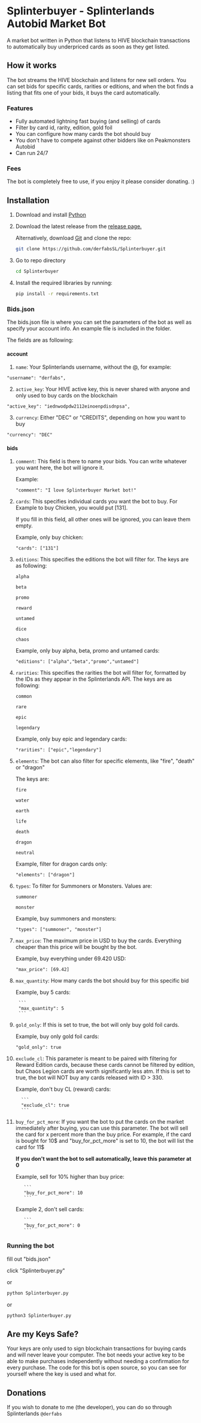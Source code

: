 # Splinterbuyer - Splinterlands Autobid Market Bot

A market bot written in Python that listens to HIVE blockchain transactions to automatically buy underpriced cards as soon as they get listed.

## How it works
The bot streams the HIVE blockchain and listens for new sell orders. You can set bids for specific cards, rarities or editions, and when the bot finds a listing that fits one of your bids, it buys the card automatically.

### Features
- Fully automated lightning fast buying (and selling) of cards
- Filter by card id, rarity, edition, gold foil
- You can configure how many cards the bot should buy
- You don't have to compete against other bidders like on Peakmonsters Autobid
- Can run 24/7

### Fees
The bot is completely free to use, if you enjoy it please consider donating. :)

## Installation

1. Download and install [Python](https://www.python.org/)
2. Download the latest release from the [release page.](https://github.com/derfabsSL/Splinterbuyer/releases)
 
    Alternatively, download [Git](https://git-scm.com/) and clone the repo: 

      ```sh
      git clone https://github.com/derfabsSL/Splinterbuyer.git
      ```
3. Go to repo directory
      ```sh
      cd Splinterbuyer
      ```

4. Install the required libraries by running: 
      ```sh
      pip install -r requirements.txt
      ```

### Bids.json
The bids.json file is where you can set the parameters of the bot as well as specify your account info. An example file is included in the folder.

The fields are as following:

#### account

1. `name`: Your Splinterlands username, without the @, for example:
  ```
  "username": "derfabs",
  ```
2. `active_key`: Your HIVE active key, this is never shared with anyone and only used to buy cards on the blockchain
```
"active_key": "iednwodpdw2112einoenpdisdnpsa",
```
3. `currency`: Either "DEC" or "CREDITS", depending on how you want to buy
```
"currency": "DEC"
```
   
#### bids

1. `comment`: This field is there to name your bids. You can write whatever you want here, the bot will ignore it.
              
    Example:

    ```
    "comment": "I love Splinterbuyer Market bot!"
    ```

2. `cards`: This specifies individual cards you want the bot to buy. For Example to buy Chicken, you would put [131].

     If you fill in this field, all other ones will be ignored, you can leave them empty.

     Example, only buy chicken:
      ```
      "cards": ["131"]
      ```
3. `editions`: This specifies the editions the bot will filter for. The keys are as following: 

   `alpha`

   `beta` 

   `promo`

   `reward` 

   `untamed`

   `dice`

   `chaos`

      Example, only buy alpha, beta, promo and untamed cards:
      ```
      "editions": ["alpha","beta","promo","untamed"]
      ```
4. `rarities`: This specifies the rarities the bot will filter for, formatted by the IDs as they appear in the Splinterlands API. The keys are as following: 

    `common`

    `rare`

    `epic`

    `legendary` 
 
     Example, only buy epic and legendary cards:
     
      ```
      "rarities": ["epic","legendary"]
      ```
5. `elements`: The bot can also filter for specific elements, like "fire", "death" or "dragon" 
   
   The keys are: 

   `fire`

   `water`

   `earth`

   `life`

   `death`

   `dragon`

   `neutral`

    Example, filter for dragon cards only:

    ```
    "elements": ["dragon"]
    ```
    
6. `types`: To filter for Summoners or Monsters. Values are:
   
   `summoner`

   `monster`

    Example, buy summoners and monsters:

    ```
    "types": ["summoner", "monster"]
    ```

7. `max_price`: The maximum price in USD to buy the cards. Everything cheaper than this price will be bought by the bot.

     Example, buy everything under 69.420 USD:
     
      ```
      "max_price": [69.42]
      ```
8. `max_quantity`: How many cards the bot should buy for this specific bid

    Example, buy 5 cards:

        ```
        "max_quantity": 5
        ```
9. `gold_only`: If this is set to true, the bot will only  buy gold foil cards.

    Example, buy only gold foil cards:
  
      ```
      "gold_only": true
      ```
10. `exclude_cl`: This parameter is meant to be paired with filtering for Reward Edition cards, because these cards cannot be filtered by edition, but Chaos Legion cards are worth significantly less atm. If this is set to true, the bot will NOT buy any cards released with ID > 330.
 
     Example, don't buy CL (reward) cards:

          ```
          "exclude_cl": true
          ```

11. `buy_for_pct_more`: If you want the bot to put the cards on the market immediately after buying, you can use this parameter. The bot will sell the card for x   percent more than the buy price. For example, if the card is bought for 10$ and "buy_for_pct_more" is set to 10, the bot will list the card for 11$

     **If you don't want the bot to sell automatically, leave this parameter at 0**

     Example, sell for 10% higher than buy price:

           ```
           "buy_for_pct_more": 10
           ```

     Example 2, don't sell cards:

           ```
           "buy_for_pct_more": 0
           ```


### Running the bot

fill out "bids.json"

click "Splinterbuyer.py"

or
```sh
python Splinterbuyer.py
```
or
```sh
python3 Splinterbuyer.py
```

## Are my Keys Safe?

Your keys are only used to sign blockchain transactions for buying cards and will never leave your computer.
The bot needs your active key to be able to make purchases independently without needing a confirmation for every purchase.
The code for this bot is open source, so you can see for yourself where the key is used and what for.

## Donations

If you wish to donate to me (the developer), you can do so through Splinterlands
```@derfabs```
